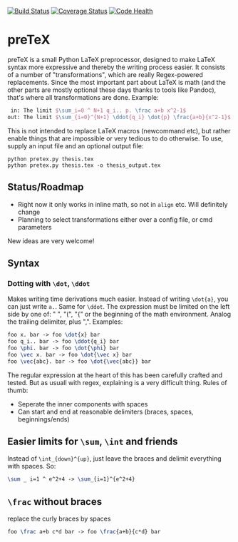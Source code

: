 [![Build Status](https://travis-ci.org/s9w/preTeX.svg?branch=master)](https://travis-ci.org/s9w/preTeX)
[![Coverage Status](https://coveralls.io/repos/s9w/preTeX/badge.png?branch=master)](https://coveralls.io/r/s9w/preTeX?branch=master) 
[![Code Health](https://landscape.io/github/s9w/preTeX/master/landscape.png)](https://landscape.io/github/s9w/preTeX/master)

# preTeX

preTeX is a small Python LaTeX preprocessor, designed to make LaTeX syntax more expressive and thereby the writing process easier. It consists of a number of "transformations", which are really Regex-powered replacements. Since the most important part about LaTeX is math (and the other parts are mostly optional these days thanks to tools like Pandoc), that's where all transformations are done. Example:

```latex
 in: The limit $\sum_i=0 ^ N+1 q_i.. p. \frac a+b x^2-1$
out: The limit $\sum_{i=0}^{N+1} \ddot{q_i} \dot{p} \frac{a+b}{x^2-1}$
```

This is not intended to replace LaTeX macros (newcommand etc), but rather enable things that are impossible or very tedious to do otherwise. To use, supply an input file and an optional output file:

```
python pretex.py thesis.tex
python pretex.py thesis.tex -o thesis_output.tex
```

## Status/Roadmap
- Right now it only works in inline math, so not in `align` etc. Will definitely change
- Planning to select transformations either over a config file, or cmd parameters

New ideas are very welcome!

## Syntax
### Dotting with `\dot`, `\ddot`
Makes writing time derivations much easier. Instead of writing `\dot{a}`, you can just write `a.`. Same for `\ddot`.  The expression must be limited on the left side by one of: " ", "(", "{" or the beginning of the math environment. Analog the trailing delimiter, plus ",". Examples:

```latex
foo x. bar -> foo \dot{x} bar
foo q_i.. bar -> foo \ddot{q_i} bar
foo \phi. bar -> foo \dot{\phi} bar
foo \vec x. bar -> foo \dot{\vec x} bar
foo \vec{abc}. bar -> foo \dot{\vec{abc}} bar
```

The regular expression at the heart of this has been carefully crafted and tested. But as usuall with regex, explaining is a very difficult thing. Rules of thumb:
- Seperate the inner components with spaces
- Can start and end at reasonable delimiters (braces, spaces, beginnings/ends)

## Easier limits for `\sum`, `\int` and friends
Instead of `\int_{down}^{up}`, just leave the braces and delimit everything with spaces. So:
```latex
\sum _ i=1 ^ e^2+4 -> \sum_{i=1}^{e^2+4}
```

## `\frac` without braces
replace the curly braces by spaces
```latex
foo \frac a+b c*d bar -> foo \frac{a+b}{c*d} bar
```
